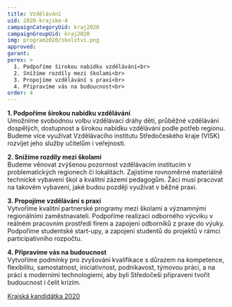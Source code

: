 ```yaml
---
title: Vzdělávání
uid: 2020-krajske-4
campaignCategoryUid: kraj2020
campaignGroupUid: kraj2020
img: program2020/skolstvi.png
approved:
garant:
perex: >
  1. Podpoříme širokou nabídku vzdělávání<br>
  2. Snížíme rozdíly mezi školami<br>
  3. Propojíme vzdělávání s praxí<br>
  4. Připravíme vás na budoucnost<br>
order: 4
---
```


**1. Podpoříme širokou nabídku vzdělávání**<br>
Umožníme svobodnou volbu vzdělávací dráhy dětí, průběžné vzdělávání dospělých, dostupnost a širokou nabídku vzdělávání podle potřeb regionu. Budeme více využívat Vzdělávacího institutu Středočeského kraje (VISK) rozvíjet jeho služby učitelům i veřejnosti.

**2. Snížíme rozdíly mezi školami**<br>
Budeme věnovat zvýšenou pozornost vzdělávacím institucím v problematických regionech či lokalitách. Zajistíme rovnoměrné materiálně technické vybavení škol a kvalitní zázemí pedagogům. Žáci musí pracovat na takovém vybavení, jaké budou později využívat v běžné praxi.

**3. Propojíme vzdělávání s praxí**<br>
Vytvoříme kvalitní partnerské programy mezi školami a významnými regionálními zaměstnavateli. Podpoříme realizaci odborného výcviku v reálném pracovním prostředí firem a zapojení odborníků z praxe do výuky. Podpoříme studentské start-upy, a zapojení studentů do projektů v rámci participativního rozpočtu.

**4. Připravíme vás na budoucnost**<br>
Vytvoříme podmínky pro zvyšování kvalifikace s důrazem na kompetence, flexibilitu, samostatnost, iniciativnost, podnikavost, týmovou práci, a na práci s moderními technologiemi, aby byli Středočeši připraveni tvořit budoucnost i čelit krizím.

[Krajská kandidátka 2020](/volby/2020/krajske/)


